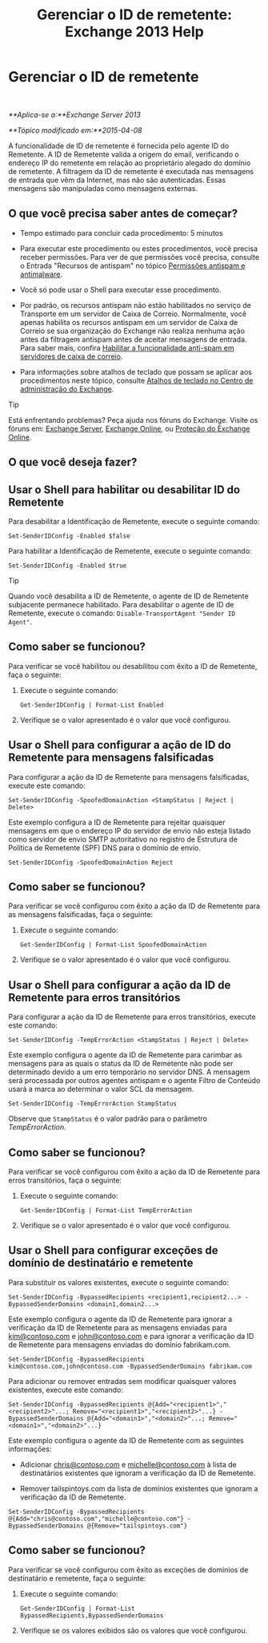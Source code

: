 ﻿---
title: 'Gerenciar o ID de remetente: Exchange 2013 Help'
TOCTitle: Gerenciar o ID de remetente
ms:assetid: 2e7b646a-8a66-4be7-a7c1-0bd43bb79a5b
ms:mtpsurl: https://technet.microsoft.com/pt-br/library/Aa997136(v=EXCHG.150)
ms:contentKeyID: 50485262
ms.date: 05/22/2018
mtps_version: v=EXCHG.150
ms.translationtype: MT
---

# Gerenciar o ID de remetente

 

_**Aplica-se a:**Exchange Server 2013_

_**Tópico modificado em:**2015-04-08_

A funcionalidade de ID de remetente é fornecida pelo agente ID do Remetente. A ID de Remetente valida a origem do email, verificando o endereço IP do remetente em relação ao proprietário alegado do domínio de remetente. A filtragem da ID de remetente é executada nas mensagens de entrada que vêm da Internet, mas não são autenticadas. Essas mensagens são manipuladas como mensagens externas.

## O que você precisa saber antes de começar?

  - Tempo estimado para concluir cada procedimento: 5 minutos

  - Para executar este procedimento ou estes procedimentos, você precisa receber permissões. Para ver de que permissões você precisa, consulte o Entrada "Recursos de antispam" no tópico [Permissões antispam e antimalware](anti-spam-and-anti-malware-permissions-exchange-2013-help.md).

  - Você só pode usar o Shell para executar esse procedimento.

  - Por padrão, os recursos antispam não estão habilitados no serviço de Transporte em um servidor de Caixa de Correio. Normalmente, você apenas habilita os recursos antispam em um servidor de Caixa de Correio se sua organização do Exchange não realiza nenhuma ação antes da filtragem antispam antes de aceitar mensagens de entrada. Para saber mais, confira [Habilitar a funcionalidade anti-spam em servidores de caixa de correio](enable-anti-spam-functionality-on-mailbox-servers-exchange-2013-help.md).

  - Para informações sobre atalhos de teclado que possam se aplicar aos procedimentos neste tópico, consulte [Atalhos de teclado no Centro de administração do Exchange](keyboard-shortcuts-in-the-exchange-admin-center-exchange-online-protection-help.md).


> [!TIP]
> Está enfrentando problemas? Peça ajuda nos fóruns do Exchange. Visite os fóruns em: <A href="https://go.microsoft.com/fwlink/p/?linkid=60612">Exchange Server</A>, <A href="https://go.microsoft.com/fwlink/p/?linkid=267542">Exchange Online</A>, ou <A href="https://go.microsoft.com/fwlink/p/?linkid=285351">Proteção do Exchange Online</A>.



## O que você deseja fazer?

## Usar o Shell para habilitar ou desabilitar ID do Remetente

Para desabilitar a Identificação de Remetente, execute o seguinte comando:

    Set-SenderIDConfig -Enabled $false

Para habilitar a Identificação de Remetente, execute o seguinte comando:

    Set-SenderIDConfig -Enabled $true


> [!TIP]
> Quando você desabilita a ID de Remetente, o agente de ID de Remetente subjacente permanece habilitado. Para desabilitar o agente de ID de Remetente, execute o comando: <CODE>Disable-TransportAgent "Sender ID Agent"</CODE>.



## Como saber se funcionou?

Para verificar se você habilitou ou desabilitou com êxito a ID de Remetente, faça o seguinte:

1.  Execute o seguinte comando:
    
        Get-SenderIDConfig | Format-List Enabled

2.  Verifique se o valor apresentado é o valor que você configurou.

## Usar o Shell para configurar a ação de ID do Remetente para mensagens falsificadas

Para configurar a ação da ID de Remetente para mensagens falsificadas, execute este comando:

    Set-SenderIDConfig -SpoofedDomainAction <StampStatus | Reject | Delete>

Este exemplo configura a ID de Remetente para rejeitar quaisquer mensagens em que o endereço IP do servidor de envio não esteja listado como servidor de envio SMTP autoritativo no registro de Estrutura de Política de Remetente (SPF) DNS para o domínio de envio.

    Set-SenderIDConfig -SpoofedDomainAction Reject

## Como saber se funcionou?

Para verificar se você configurou com êxito a ação da ID de Remetente para as mensagens falsificadas, faça o seguinte:

1.  Execute o seguinte comando:
    
        Get-SenderIDConfig | Format-List SpoofedDomainAction

2.  Verifique se o valor apresentado é o valor que você configurou.

## Usar o Shell para configurar a ação da ID de Remetente para erros transitórios

Para configurar a ação da ID de Remetente para erros transitórios, execute este comando:

    Set-SenderIDConfig -TempErrorAction <StampStatus | Reject | Delete>

Este exemplo configura o agente da ID de Remetente para carimbar as mensagens para as quais o status da ID de Remetente não pode ser determinado devido a um erro temporário no servidor DNS. A mensagem será processada por outros agentes antispam e o agente Filtro de Conteúdo usará a marca ao determinar o valor SCL da mensagem.

    Set-SenderIDConfig -TempErrorAction StampStatus

Observe que `StampStatus` é o valor padrão para o parâmetro *TempErrorAction*.

## Como saber se funcionou?

Para verificar se você configurou com êxito a ação da ID de Remetente para erros transitórios, faça o seguinte:

1.  Execute o seguinte comando:
    
        Get-SenderIDConfig | Format-List TempErrorAction

2.  Verifique se o valor apresentado é o valor que você configurou.

## Usar o Shell para configurar exceções de domínio de destinatário e remetente

Para substituir os valores existentes, execute o seguinte comando:

    Set-SenderIDConfig -BypassedRecipients <recipient1,recipient2...> -BypassedSenderDomains <domain1,domain2...>

Este exemplo configura o agente da ID de Remetente para ignorar a verificação da ID de Remetente para as mensagens enviadas para kim@contoso.com e john@contoso.com e para ignorar a verificação da ID de Remetente para mensagens enviadas do domínio fabrikam.com.

    Set-SenderIDConfig -BypassedRecipients kim@contoso.com,john@contoso.com -BypassedSenderDomains fabrikam.com

Para adicionar ou remover entradas sem modificar quaisquer valores existentes, execute este comando:

    Set-SenderIDConfig -BypassedRecipients @{Add="<recipient1>","<recipient2>"...; Remove="<recipient1>","<recipient2>"...} -BypassedSenderDomains @{Add="<domain1>","<domain2>"...; Remove="<domain1>","<domain2>"...}

Este exemplo configura o agente da ID de Remetente com as seguintes informações:

  - Adicionar chris@contoso.com e michelle@contoso.com à lista de destinatários existentes que ignoram a verificação da ID de Remetente.

  - Remover tailspintoys.com da lista de domínios existentes que ignoram a verificação da ID de Remetente.

<!-- end list -->

    Set-SenderIDConfig -BypassedRecipients @{Add="chris@contoso.com","michelle@contoso.com"} -BypassedSenderDomains @{Remove="tailspintoys.com"}

## Como saber se funcionou?

Para verificar se você configurou com êxito as exceções de domínios de destinatário e remetente, faça o seguinte:

1.  Execute o seguinte comando:
    
        Get-SenderIDConfig | Format-List BypassedRecipients,BypassedSenderDomains

2.  Verifique se os valores exibidos são os valores que você configurou.

